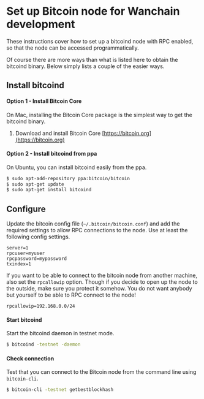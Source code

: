# Set up Bitcoin node for Wanchain development

These instructions cover how to set up a bitcoind node with RPC enabled, so
that the node can be accessed programmatically.

Of course there are more ways than what is listed here to obtain the bitcoind
binary. Below simply lists a couple of the easier ways.

## Install bitcoind

#### Option 1 - Install Bitcoin Core

On Mac, installing the Bitcoin Core package is the simplest way to get the bitcoind binary.

1. Download and install Bitcoin Core [https://bitcoin.org](https://bitcoin.org)

#### Option 2 - Install bitcoind from ppa

On Ubuntu, you can install bitcoind easily from the ppa.

```bash
$ sudo apt-add-repository ppa:bitcoin/bitcoin
$ sudo apt-get update
$ sudo apt-get install bitcoind
```
## Configure

Update the bitcoin config file (`~/.bitcoin/bitcoin.conf`) and add the required
settings to allow RPC connections to the node. Use at least the following
config settings.

```
server=1
rpcuser=myuser
rpcpassword=mypassword
txindex=1
```

If you want to be able to connect to the bitcoin node from another machine,
also set the `rpcallowip` option. Though if you decide to open up the node to
the outside, make sure you protect it somehow. You do not want anybody but
yourself to be able to RPC connect to the node!

```
rpcallowip=192.168.0.0/24
```

#### Start bitcoind

Start the bitcoind daemon in testnet mode.

```bash
$ bitcoind -testnet -daemon
```

#### Check connection

Test that you can connect to the Bitcoin node from the command line using
`bitcoin-cli`.

```bash
$ bitcoin-cli -testnet getbestblockhash
```
